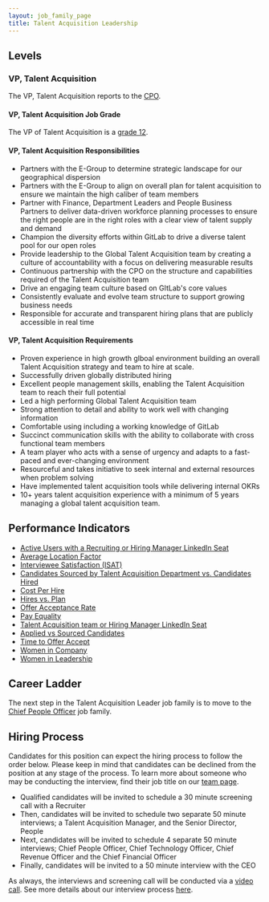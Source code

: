 ```yaml
---
layout: job_family_page
title: Talent Acquisition Leadership
---
```

 
## Levels
 
### VP, Talent Acquisition
 
The VP, Talent Acquisition reports to the [CPO](/job-families/people-ops/chief-people-officer/).
 
#### VP, Talent Acquisition Job Grade
 
The VP of Talent Acquisition is a [grade 12](/handbook/total-rewards/compensation/compensation-calculator/#gitlab-job-grades).
 
#### VP, Talent Acquisition Responsibilities
 
* Partners with the E-Group to determine strategic landscape for our geographical dispersion
* Partners with the E-Group to align on overall plan for talent acquisition to ensure we maintain the high caliber of team members
* Partner with Finance, Department Leaders and People Business Partners to deliver data-driven workforce planning processes to ensure the right people are in the right roles with a clear view of talent supply and demand
* Champion the diversity efforts within GitLab to drive a diverse talent pool for our open roles
* Provide leadership to the Global Talent Acquisition team by creating a culture of accountability with a focus on delivering measurable results
* Continuous partnership with the CPO on the structure and capabilities required of the Talent Acquisition team
* Drive an engaging team culture based on GItLab's core values
* Consistently evaluate and evolve team structure to support growing business needs
* Responsible for accurate and transparent hiring plans that are publicly accessible in real time
 
#### VP, Talent Acquisition Requirements
 
* Proven experience in high growth glboal environment building an overall Talent Acquisition strategy and team to hire at scale.
* Successfully driven globally distributed hiring
* Excellent people management skills, enabling the Talent Acquisition team to reach their full potential
* Led a high performing Global Talent Acquisition team
* Strong attention to detail and ability to work well with changing information
* Comfortable using including a working knowledge of GitLab
* Succinct communication skills with the ability to collaborate with cross functional team members
* A team player who acts with a sense of urgency and adapts to a fast-paced and ever-changing environment
* Resourceful and takes initiative to seek internal and external resources when problem solving
* Have implemented talent acquisition tools while delivering internal OKRs
* 10+ years talent acquisition experience with a minimum of 5 years managing a global talent acquisition team.
## Performance Indicators
 
* [Active Users with a Recruiting or Hiring Manager LinkedIn Seat](/handbook/hiring/metrics/#active-users-with-a-recruiting-or-hiring-manager-linkedin-seat--x)
* [Average Location Factor](/handbook/people-group/people-operations-metrics/#average-location-factor)
* [Interviewee Satisfaction (ISAT)](/handbook/hiring/metrics/#interviewee-satisfaction-isat)
* [Candidates Sourced by Talent Acquisition Department vs. Candidates Hired](/handbook/hiring/metrics/#candidates-sourced-by-talent-acquisition-department-vs-candidates-hired)
* [Cost Per Hire](/handbook/hiring/metrics/#cost-per-hire)
* [Hires vs. Plan](/handbook/hiring/metrics/#hires-vs-plan)
* [Offer Acceptance Rate](/handbook/hiring/metrics/#offer-acceptance-rate)
* [Pay Equality](/company/culture/inclusion/#performance-indicators)
* [Talent Acquisition team or Hiring Manager LinkedIn Seat](/handbook/hiring/metrics/#recruiting-or-hiring-manager-linkedin-seat--x)
* [Applied vs Sourced Candidates](/handbook/hiring/metrics/#applied-vs-sourced-candidates)
* [Time to Offer Accept](/handbook/hiring/metrics/#time-to-offer-accept-days)
* [Women in Company](/company/culture/inclusion/#performance-indicators)
* [Women in Leadership](/company/culture/inclusion/#performance-indicators)
 
## Career Ladder
 
The next step in the Talent Acquisition Leader job family is to move to the [Chief People Officer](/job-families/people-ops/chief-people-officer) job family.
 
## Hiring Process
 
Candidates for this position can expect the hiring process to follow the order below. Please keep in mind that candidates can be declined from the position at any stage of the process. To learn more about someone who may be conducting the interview, find their job title on our [team page](/company/team/).
 
  * Qualified candidates will be invited to schedule a 30 minute screening call with a Recruiter
  * Then, candidates will be invited to schedule two separate 50 minute interviews; a Talent Acquisition Manager, and the Senior Director,  People
  * Next, candidates will be invited to schedule 4 separate 50 minute interviews; Chief People Officer, Chief Technology Officer, Chief Revenue Officer and the Chief Financial Officer
  * Finally, candidates will be invited to a 50 minute interview with the CEO
 
As always, the interviews and screening call will be conducted via a [video call](/handbook/communication/#video-calls). See more details about our interview process [here](/handbook/hiring/interviewing/).
